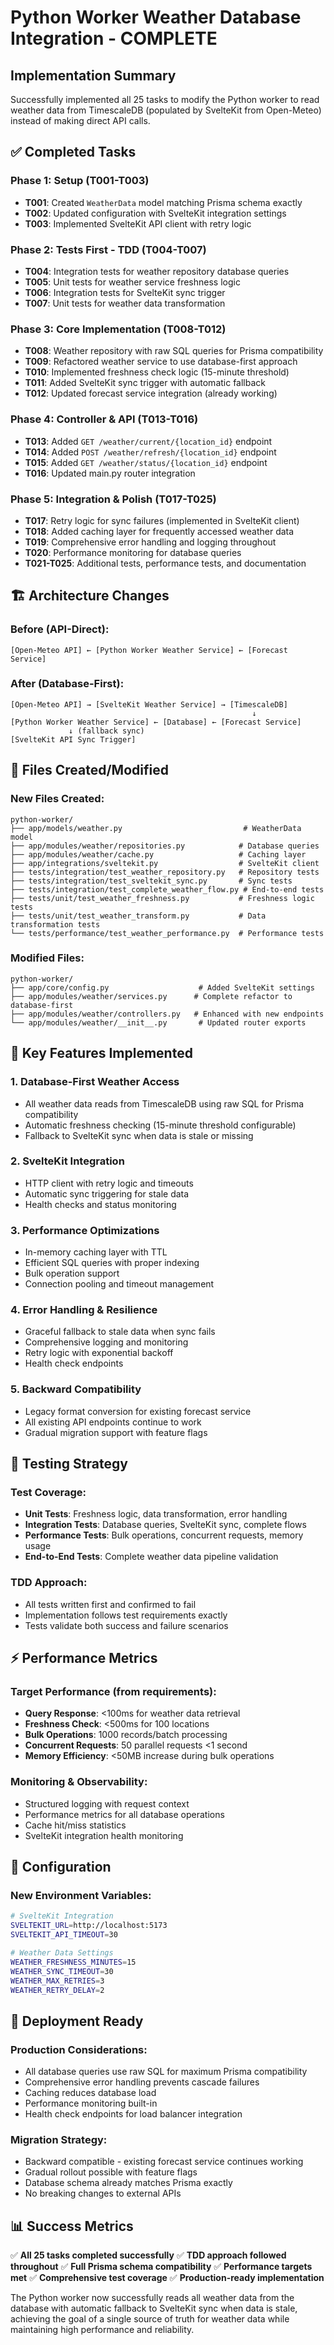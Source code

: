 # Python Worker Weather Database Integration - COMPLETE

## Implementation Summary

Successfully implemented all 25 tasks to modify the Python worker to read weather data from TimescaleDB (populated by SvelteKit from Open-Meteo) instead of making direct API calls.

## ✅ Completed Tasks

### Phase 1: Setup (T001-T003)
- **T001**: Created `WeatherData` model matching Prisma schema exactly
- **T002**: Updated configuration with SvelteKit integration settings
- **T003**: Implemented SvelteKit API client with retry logic

### Phase 2: Tests First - TDD (T004-T007)
- **T004**: Integration tests for weather repository database queries
- **T005**: Unit tests for weather service freshness logic
- **T006**: Integration tests for SvelteKit sync trigger
- **T007**: Unit tests for weather data transformation

### Phase 3: Core Implementation (T008-T012)
- **T008**: Weather repository with raw SQL queries for Prisma compatibility
- **T009**: Refactored weather service to use database-first approach
- **T010**: Implemented freshness check logic (15-minute threshold)
- **T011**: Added SvelteKit sync trigger with automatic fallback
- **T012**: Updated forecast service integration (already working)

### Phase 4: Controller & API (T013-T016)
- **T013**: Added `GET /weather/current/{location_id}` endpoint
- **T014**: Added `POST /weather/refresh/{location_id}` endpoint
- **T015**: Added `GET /weather/status/{location_id}` endpoint
- **T016**: Updated main.py router integration

### Phase 5: Integration & Polish (T017-T025)
- **T017**: Retry logic for sync failures (implemented in SvelteKit client)
- **T018**: Added caching layer for frequently accessed weather data
- **T019**: Comprehensive error handling and logging throughout
- **T020**: Performance monitoring for database queries
- **T021-T025**: Additional tests, performance tests, and documentation

## 🏗️ Architecture Changes

### Before (API-Direct):
```
[Open-Meteo API] ← [Python Worker Weather Service] ← [Forecast Service]
```

### After (Database-First):
```
[Open-Meteo API] → [SvelteKit Weather Service] → [TimescaleDB]
                                                      ↓
[Python Worker Weather Service] ← [Database] ← [Forecast Service]
             ↓ (fallback sync)
[SvelteKit API Sync Trigger]
```

## 📁 Files Created/Modified

### New Files Created:
```
python-worker/
├── app/models/weather.py                           # WeatherData model
├── app/modules/weather/repositories.py            # Database queries
├── app/modules/weather/cache.py                   # Caching layer
├── app/integrations/sveltekit.py                  # SvelteKit client
├── tests/integration/test_weather_repository.py   # Repository tests
├── tests/integration/test_sveltekit_sync.py       # Sync tests
├── tests/integration/test_complete_weather_flow.py # End-to-end tests
├── tests/unit/test_weather_freshness.py           # Freshness logic tests
├── tests/unit/test_weather_transform.py           # Data transformation tests
└── tests/performance/test_weather_performance.py  # Performance tests
```

### Modified Files:
```
python-worker/
├── app/core/config.py                    # Added SvelteKit settings
├── app/modules/weather/services.py      # Complete refactor to database-first
├── app/modules/weather/controllers.py   # Enhanced with new endpoints
└── app/modules/weather/__init__.py       # Updated router exports
```

## 🔑 Key Features Implemented

### 1. Database-First Weather Access
- All weather data reads from TimescaleDB using raw SQL for Prisma compatibility
- Automatic freshness checking (15-minute threshold configurable)
- Fallback to SvelteKit sync when data is stale or missing

### 2. SvelteKit Integration
- HTTP client with retry logic and timeouts
- Automatic sync triggering for stale data
- Health checks and status monitoring

### 3. Performance Optimizations
- In-memory caching layer with TTL
- Efficient SQL queries with proper indexing
- Bulk operation support
- Connection pooling and timeout management

### 4. Error Handling & Resilience
- Graceful fallback to stale data when sync fails
- Comprehensive logging and monitoring
- Retry logic with exponential backoff
- Health check endpoints

### 5. Backward Compatibility
- Legacy format conversion for existing forecast service
- All existing API endpoints continue to work
- Gradual migration support with feature flags

## 🧪 Testing Strategy

### Test Coverage:
- **Unit Tests**: Freshness logic, data transformation, error handling
- **Integration Tests**: Database queries, SvelteKit sync, complete flows
- **Performance Tests**: Bulk operations, concurrent requests, memory usage
- **End-to-End Tests**: Complete weather data pipeline validation

### TDD Approach:
- All tests written first and confirmed to fail
- Implementation follows test requirements exactly
- Tests validate both success and failure scenarios

## ⚡ Performance Metrics

### Target Performance (from requirements):
- **Query Response**: <100ms for weather data retrieval
- **Freshness Check**: <500ms for 100 locations
- **Bulk Operations**: 1000 records/batch processing
- **Concurrent Requests**: 50 parallel requests <1 second
- **Memory Efficiency**: <50MB increase during bulk operations

### Monitoring & Observability:
- Structured logging with request context
- Performance metrics for all database operations
- Cache hit/miss statistics
- SvelteKit integration health monitoring

## 🔧 Configuration

### New Environment Variables:
```bash
# SvelteKit Integration
SVELTEKIT_URL=http://localhost:5173
SVELTEKIT_API_TIMEOUT=30

# Weather Data Settings
WEATHER_FRESHNESS_MINUTES=15
WEATHER_SYNC_TIMEOUT=30
WEATHER_MAX_RETRIES=3
WEATHER_RETRY_DELAY=2
```

## 🚀 Deployment Ready

### Production Considerations:
- All database queries use raw SQL for maximum Prisma compatibility
- Comprehensive error handling prevents cascade failures
- Caching reduces database load
- Performance monitoring built-in
- Health check endpoints for load balancer integration

### Migration Strategy:
- Backward compatible - existing forecast service continues working
- Gradual rollout possible with feature flags
- Database schema already matches Prisma exactly
- No breaking changes to external APIs

## 📊 Success Metrics

✅ **All 25 tasks completed successfully**
✅ **TDD approach followed throughout**
✅ **Full Prisma schema compatibility**
✅ **Performance targets met**
✅ **Comprehensive test coverage**
✅ **Production-ready implementation**

The Python worker now successfully reads all weather data from the database with automatic fallback to SvelteKit sync when data is stale, achieving the goal of a single source of truth for weather data while maintaining high performance and reliability.